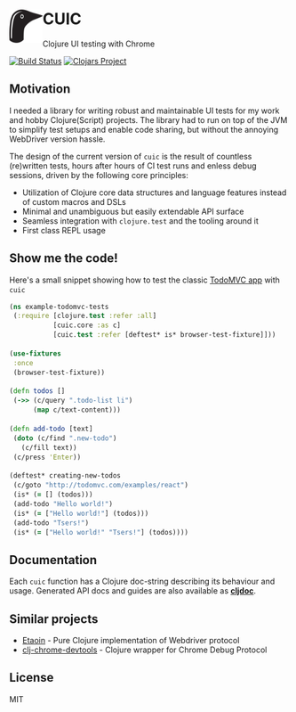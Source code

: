 # <img src="kuikka.svg" align="left" width="60" height="60"> CUIC

Clojure UI testing with Chrome

[![Build Status](https://img.shields.io/travis/milankinen/cuic/master.svg?style=flat-square)](https://travis-ci.org/milankinen/cuic)
[![Clojars Project](https://img.shields.io/clojars/v/cuic.svg?style=flat-square)](https://clojars.org/cuic)

## Motivation

I needed a library for writing robust and maintainable UI tests for my work 
and hobby Clojure(Script) projects. The library had to run on top of the 
JVM to simplify test setups and enable code sharing, but without the 
annoying WebDriver version hassle. 

The design of the current version of `cuic` is the result of countless 
(re)written tests, hours after hours of CI test runs and enless debug
sessions, driven by the following core principles:

  * Utilization of Clojure core data structures and language features 
    instead of custom macros and DSLs
  * Minimal and unambiguous but easily extendable API surface 
  * Seamless integration with `clojure.test` and the tooling around it
  * First class REPL usage

## Show me the code!

Here's a small snippet showing how to test the classic
[TodoMVC app](http://todomvc.com/examples/react) with `cuic`

```clojure 
(ns example-todomvc-tests
 (:require [clojure.test :refer :all]
           [cuic.core :as c]
           [cuic.test :refer [deftest* is* browser-test-fixture]]))

(use-fixtures
 :once
 (browser-test-fixture))

(defn todos []
 (->> (c/query ".todo-list li")
      (map c/text-content)))

(defn add-todo [text]
 (doto (c/find ".new-todo")
   (c/fill text))
 (c/press 'Enter))

(deftest* creating-new-todos
 (c/goto "http://todomvc.com/examples/react")
 (is* (= [] (todos)))
 (add-todo "Hello world!")
 (is* (= ["Hello world!"] (todos)))
 (add-todo "Tsers!")
 (is* (= ["Hello world!" "Tsers!"] (todos))))
```

## Documentation

Each `cuic` function has a Clojure doc-string describing its behaviour and usage. 
Generated API docs and guides are also available as **[cljdoc](https://cljdoc.org/d/cuic/cuic)**.

## Similar projects

* [Etaoin](https://github.com/igrishaev/etaoin) - Pure Clojure implementation of Webdriver protocol
* [clj-chrome-devtools](https://github.com/tatut/clj-chrome-devtools) - Clojure wrapper for Chrome Debug Protocol

## License

MIT
